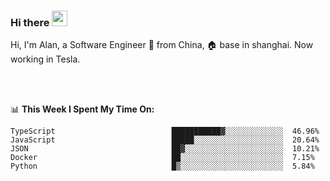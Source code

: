 ### Hi there <img src="https://media.giphy.com/media/hvRJCLFzcasrR4ia7z/giphy.gif" width="25px">

<!-- ![visitors](https://visitor-badge.glitch.me/badge?page_id=dislfyer.dislfyer) -->

Hi, I'm Alan, a Software Engineer 🚀 from China, 🏠 base in shanghai. Now working in Tesla.

<br/>
<br/>

📊 **This Week I Spent My Time On:**


<!--START_SECTION:waka-->

```text
TypeScript                          ███████████▓░░░░░░░░░░░░░  46.96%
JavaScript                          █████░░░░░░░░░░░░░░░░░░░░  20.64%
JSON                                ██▓░░░░░░░░░░░░░░░░░░░░░░  10.21%
Docker                              ██░░░░░░░░░░░░░░░░░░░░░░░  7.15%
Python                              █▒░░░░░░░░░░░░░░░░░░░░░░░  5.84%
```

<!--END_SECTION:waka-->

<!--
**About Me:**
 -->
